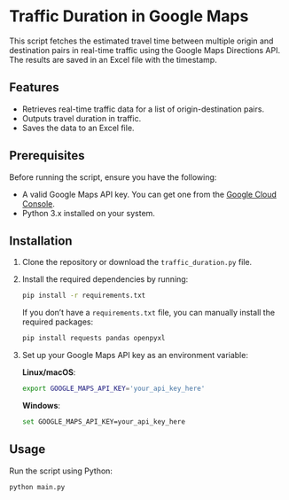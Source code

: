 # Traffic Duration in Google Maps

This script fetches the estimated travel time between multiple origin and destination pairs in real-time traffic using the Google Maps Directions API. The results are saved in an Excel file with the timestamp.

## Features
- Retrieves real-time traffic data for a list of origin-destination pairs.
- Outputs travel duration in traffic.
- Saves the data to an Excel file.

## Prerequisites
Before running the script, ensure you have the following:
- A valid Google Maps API key. You can get one from the [Google Cloud Console](https://console.cloud.google.com/).
- Python 3.x installed on your system.

## Installation

1. Clone the repository or download the `traffic_duration.py` file.
2. Install the required dependencies by running:

    ```bash
    pip install -r requirements.txt
    ```

    If you don’t have a `requirements.txt` file, you can manually install the required packages:

    ```bash
    pip install requests pandas openpyxl
    ```

3. Set up your Google Maps API key as an environment variable:

    **Linux/macOS**:
    ```bash
    export GOOGLE_MAPS_API_KEY='your_api_key_here'
    ```

    **Windows**:
    ```bash
    set GOOGLE_MAPS_API_KEY=your_api_key_here
    ```

## Usage

Run the script using Python:

```bash
python main.py
